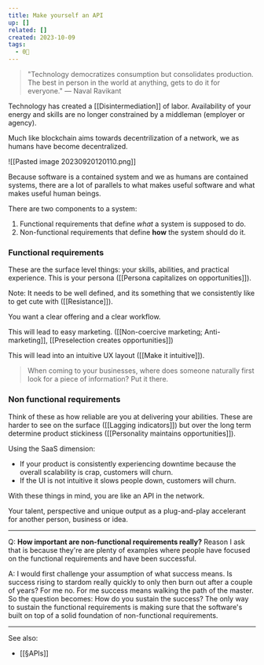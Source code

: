 ```yaml
---
title: Make yourself an API
up: []
related: []
created: 2023-10-09
tags:
  - 0🌲
---
```

>"Technology democratizes consumption but consolidates production. The best in person in the world at anything, gets to do it for everyone." — Naval Ravikant

Technology has created a [[Disintermediation]] of labor. Availability of your energy and skills are no longer constrained by a middleman (employer or agency).

Much like blockchain aims towards decentrilization of a network, we as humans have become decentralized.

![[Pasted image 20230920120110.png]]

Because software is a contained system and we as humans are contained systems, there are a lot of parallels to what makes useful software and what makes useful human beings.

There are two components to a system:

1. Functional requirements that define _what_ a system is supposed to do.
2. Non-functional requirements that define **how** the system should do it.

### **Functional requirements** 

These are the surface level things: your skills, abilities, and practical experience. This is your persona ([[Persona capitalizes on opportunities]]). 

Note: It needs to be well defined, and its something that we consistently like to get cute with ([[Resistance]]).

You want a clear offering and a clear workflow. 

This will lead to easy marketing. ([[Non-coercive marketing; Anti-marketing]], [[Preselection creates opportunities]])

This will lead into an intuitive UX layout ([[Make it intuitive]]). 

>When coming to your businesses, where does someone naturally first look for a piece of information? Put it there.

### **Non functional requirements** 

Think of these as how reliable are you at delivering your abilities. These are harder to see on the surface ([[Lagging indicators]]) but over the long term determine product stickiness ([[Personality maintains opportunities]]).

Using the SaaS dimension:

- If your product is consistently experiencing downtime because the overall scalability is crap, customers will churn. 
- If the UI is not intuitive it slows people down, customers will churn.

With these things in mind, you are like an API in the network.

Your talent, perspective and unique output as a plug-and-play accelerant for another person, business or idea.

---

Q: **How important are non-functional requirements really?** Reason I ask that is because they're are plenty of examples where people have focused on the functional requirements and have been successful.

A: I would first challenge your assumption of what success means. Is success rising to stardom really quickly to only then burn out after a couple of years? For me no. For me success means walking the path of the master. So the question becomes: How do you sustain the success? The only way to sustain the functional requirements is making sure that the software's built on top of a solid foundation of non-functional requirements.

---

See also: 
- [[§APIs]]


